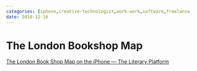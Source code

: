 ```yaml
---
categories: [iphone,creative-technologist,work-work,software,freelance,art,artistic-collaborator]
date: 2010-12-16
---
```


# The London Bookshop Map

[The London Book Shop Map on the iPhone — The Literary Platform](https://theliteraryplatform.com/news/2013/12/the-london-book-shop-map-on-the-iphone/)